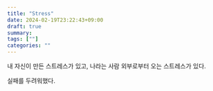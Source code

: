 ```yaml
---
title: "Stress"
date: 2024-02-19T23:22:43+09:00
draft: true
summary: 
tags: [""]
categories: ""
---
```


내 자신이 만든 스트레스가 있고, 나라는 사람 외부로부터 오는 스트레스가 있다.  

실패를 두려워했다. 